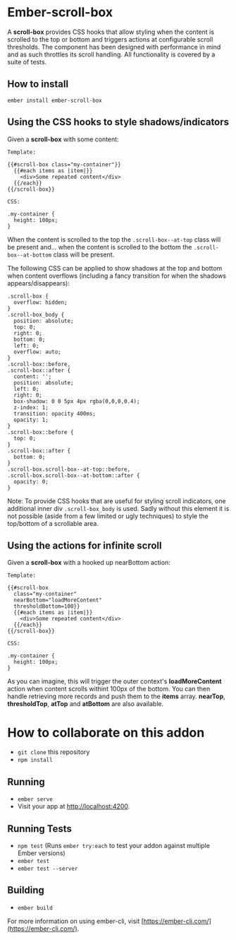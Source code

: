 # Ember-scroll-box

A **scroll-box** provides CSS hooks that allow styling when the content is scrolled to the
top or bottom and triggers actions at configurable scroll thresholds.
The component has been designed with performance in mind and as such throttles
its scroll handling. All functionality is covered by a suite of tests.

## How to install

``ember install ember-scroll-box``

## Using the CSS hooks to style shadows/indicators

Given a **scroll-box** with some content:

```
Template:

{{#scroll-box class="my-container"}}
  {{#each items as |item|}}
    <div>Some repeated content</div>
  {{/each}}
{{/scroll-box}}

CSS:

.my-container {
  height: 100px;
}
```

When the content is scrolled to the top the ``.scroll-box--at-top`` class will be present and... when the content is scrolled to the bottom the ``.scroll-box--at-bottom`` class will be present.

The following CSS can be applied to show shadows at the top and bottom when content overflows (including a fancy transition for when the shadows appears/disappears):

```
.scroll-box {
  overflow: hidden;
}
.scroll-box_body {
  position: absolute;
  top: 0;
  right: 0;
  bottom: 0;
  left: 0;
  overflow: auto;
}
.scroll-box::before,
.scroll-box::after {
  content: '';
  position: absolute;
  left: 0;
  right: 0;
  box-shadow: 0 0 5px 4px rgba(0,0,0,0.4);
  z-index: 1;
  transition: opacity 400ms;
  opacity: 1;
}
.scroll-box::before {
  top: 0;
}
.scroll-box::after {
  bottom: 0;
}
.scroll-box.scroll-box--at-top::before,
.scroll-box.scroll-box--at-bottom::after {
  opacity: 0;
}
```

Note: To provide CSS hooks that are useful for styling scroll
indicators, one additional inner div ``.scroll-box_body`` is used. Sadly without this element it
is not possible (aside from a few limited or ugly techniques) to style the
top/bottom of a scrollable area.

## Using the actions for infinite scroll

Given a **scroll-box** with a hooked up nearBottom action:

```
Template:

{{#scroll-box
  class="my-container"
  nearBottom="loadMoreContent"
  thresholdBottom=100}}
  {{#each items as |item|}}
    <div>Some repeated content</div>
  {{/each}}
{{/scroll-box}}

CSS:

.my-container {
  height: 100px;
}
```

As you can imagine, this will trigger the outer context's **loadMoreContent** action when content scrolls withint 100px of the bottom. You can then handle retrieving more records and push them to the **items** array. **nearTop**, **thresholdTop**, **atTop** and **atBottom** are also available.

# How to collaborate on this addon

* `git clone` this repository
* `npm install`

## Running

* `ember serve`
* Visit your app at [http://localhost:4200](http://localhost:4200).

## Running Tests

* `npm test` (Runs `ember try:each` to test your addon against multiple Ember versions)
* `ember test`
* `ember test --server`

## Building

* `ember build`

For more information on using ember-cli, visit [https://ember-cli.com/](https://ember-cli.com/).
